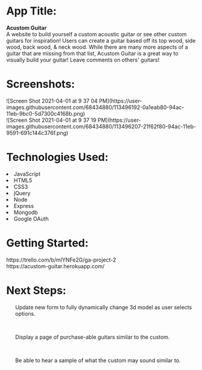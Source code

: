 <h1>App Title:</h1> 
  <strong>Acustom Guitar</strong> <br/>
  A website to build yourself a custom acoustic guitar or see other custom guitars for inspiration! Users can create a guitar based off its top wood, side wood, back wood, & neck wood. While there are many more aspects of a guitar that are missing from that list, Acustom Guitar is a great way to visually build your guitar! Leave comments on others' guitars!

<h1>Screenshots:</h1>
![Screen Shot 2021-04-01 at 9 37 04 PM](https://user-images.githubusercontent.com/68434880/113496192-0a1eab80-94ac-11eb-9bc0-5d7300c4168b.png) <br/>
![Screen Shot 2021-04-01 at 9 37 19 PM](https://user-images.githubusercontent.com/68434880/113496207-21f62f80-94ac-11eb-9591-691c144c376f.png)

<h1>Technologies Used:</h1>
  <li>JavaScript</li> 
  <li>HTML5</li> 
  <li>CSS3</li> 
  <li>jQuery</li> 
  <li>Node</li> 
  <li>Express</li> 
  <li>Mongodb</li> 
  <li>Google OAuth</li> 

<h1>Getting Started:</h1>
  https://trello.com/b/mIYNFe2G/ga-project-2 <br/>
  https://acustom-guitar.herokuapp.com/

<h1>Next Steps:</h1>
  <ol>Update new form to fully dynamically change 3d model as user selects options.</ol> <br/>
  <ol>Display a page of purchase-able guitars similar to the custom.</ol> <br/>
  <ol>Be able to hear a sample of what the custom may sound similar to.</ol> <br/>
